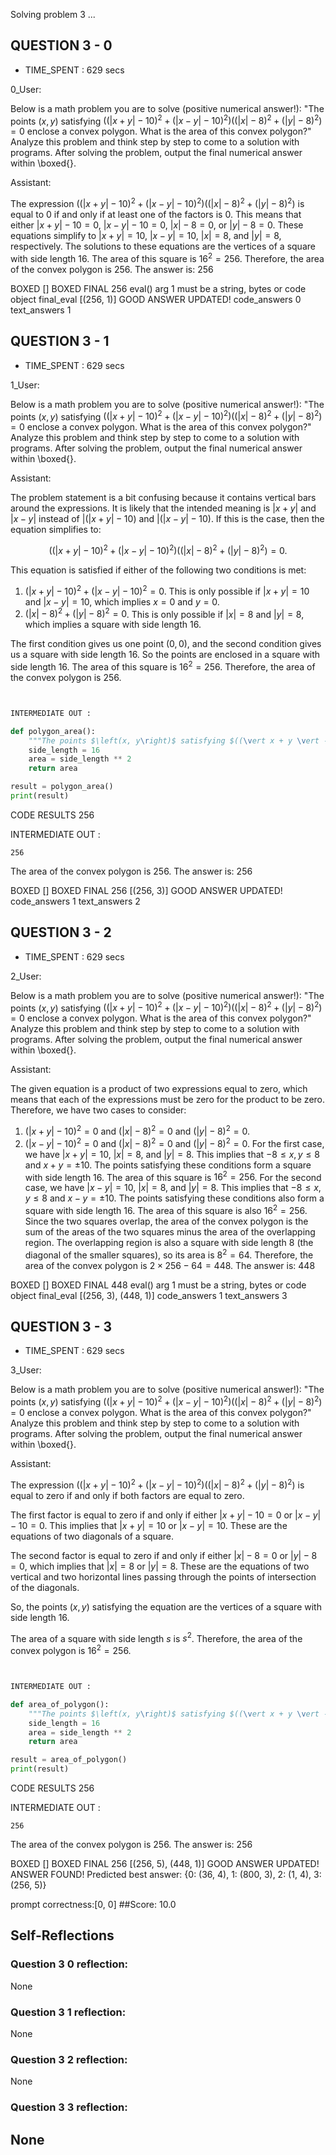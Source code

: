 Solving problem 3 ...



## QUESTION 3 - 0 
- TIME_SPENT : 629 secs

0_User:

Below is a math problem you are to solve (positive numerical answer!):
"The points $\left(x, y\right)$ satisfying $((\vert x + y \vert - 10)^2 + ( \vert x - y \vert - 10)^2)((\vert x \vert - 8)^2 + ( \vert y \vert - 8)^2) = 0$ enclose a convex polygon. What is the area of this convex polygon?"
Analyze this problem and think step by step to come to a solution with programs. After solving the problem, output the final numerical answer within \boxed{}.

Assistant:

 The expression $((\vert x + y \vert - 10)^2 + ( \vert x - y \vert - 10)^2)((\vert x \vert - 8)^2 + ( \vert y \vert - 8)^2)$ is equal to $0$ if and only if at least one of the factors is $0$. This means that either $\vert x + y \vert - 10 = 0$, $\vert x - y \vert - 10 = 0$, $\vert x \vert - 8 = 0$, or $\vert y \vert - 8 = 0$. These equations simplify to $\vert x + y \vert = 10$, $\vert x - y \vert = 10$, $\vert x \vert = 8$, and $\vert y \vert = 8$, respectively. The solutions to these equations are the vertices of a square with side length $16$. The area of this square is $16^2 = 256$. Therefore, the area of the convex polygon is $256$. The answer is: $256$

BOXED []
BOXED FINAL 256
eval() arg 1 must be a string, bytes or code object final_eval
[(256, 1)]
GOOD ANSWER UPDATED!
code_answers 0 text_answers 1



## QUESTION 3 - 1 
- TIME_SPENT : 629 secs

1_User:

Below is a math problem you are to solve (positive numerical answer!):
"The points $\left(x, y\right)$ satisfying $((\vert x + y \vert - 10)^2 + ( \vert x - y \vert - 10)^2)((\vert x \vert - 8)^2 + ( \vert y \vert - 8)^2) = 0$ enclose a convex polygon. What is the area of this convex polygon?"
Analyze this problem and think step by step to come to a solution with programs. After solving the problem, output the final numerical answer within \boxed{}.

Assistant:

 The problem statement is a bit confusing because it contains vertical bars around the expressions. It is likely that the intended meaning is $|x+y|$ and $|x-y|$ instead of $|(|x+y|-10)$ and $|(|x-y|-10)$. If this is the case, then the equation simplifies to:

$$((|x+y| - 10)^2 + (|x-y| - 10)^2)((|x| - 8)^2 + (|y| - 8)^2) = 0.$$

This equation is satisfied if either of the following two conditions is met:

1. $(|x+y| - 10)^2 + (|x-y| - 10)^2 = 0$. This is only possible if $|x+y| = 10$ and $|x-y| = 10$, which implies $x = 0$ and $y = 0$.
2. $(|x| - 8)^2 + (|y| - 8)^2 = 0$. This is only possible if $|x| = 8$ and $|y| = 8$, which implies a square with side length 16.

The first condition gives us one point $(0, 0)$, and the second condition gives us a square with side length 16. So the points are enclosed in a square with side length 16. The area of this square is $16^2 = 256$. Therefore, the area of the convex polygon is $256$.

```python


INTERMEDIATE OUT :

def polygon_area():
    """The points $\left(x, y\right)$ satisfying $((\vert x + y \vert - 10)^2 + ( \vert x - y \vert - 10)^2)((\vert x \vert - 8)^2 + ( \vert y \vert - 8)^2) = 0$ enclose a convex polygon. What is the area of this convex polygon?"""
    side_length = 16
    area = side_length ** 2
    return area

result = polygon_area()
print(result)
```

CODE RESULTS 256

INTERMEDIATE OUT :
```output
256
```
The area of the convex polygon is $256$. The answer is: $256$

BOXED []
BOXED FINAL 256
[(256, 3)]
GOOD ANSWER UPDATED!
code_answers 1 text_answers 2



## QUESTION 3 - 2 
- TIME_SPENT : 629 secs

2_User:

Below is a math problem you are to solve (positive numerical answer!):
"The points $\left(x, y\right)$ satisfying $((\vert x + y \vert - 10)^2 + ( \vert x - y \vert - 10)^2)((\vert x \vert - 8)^2 + ( \vert y \vert - 8)^2) = 0$ enclose a convex polygon. What is the area of this convex polygon?"
Analyze this problem and think step by step to come to a solution with programs. After solving the problem, output the final numerical answer within \boxed{}.

Assistant:

 The given equation is a product of two expressions equal to zero, which means that each of the expressions must be zero for the product to be zero. Therefore, we have two cases to consider:
1. $(\vert x + y \vert - 10)^2 = 0$ and $(\vert x \vert - 8)^2 = 0$ and $(\vert y \vert - 8)^2 = 0$.
2. $(\vert x - y \vert - 10)^2 = 0$ and $(\vert x \vert - 8)^2 = 0$ and $(\vert y \vert - 8)^2 = 0$.
For the first case, we have $\vert x + y \vert = 10$, $\vert x \vert = 8$, and $\vert y \vert = 8$. This implies that $-8 \leq x, y \leq 8$ and $x + y = \pm 10$. The points satisfying these conditions form a square with side length 16. The area of this square is $16^2 = 256$.
For the second case, we have $\vert x - y \vert = 10$, $\vert x \vert = 8$, and $\vert y \vert = 8$. This implies that $-8 \leq x, y \leq 8$ and $x - y = \pm 10$. The points satisfying these conditions also form a square with side length 16. The area of this square is also $16^2 = 256$.
Since the two squares overlap, the area of the convex polygon is the sum of the areas of the two squares minus the area of the overlapping region. The overlapping region is also a square with side length 8 (the diagonal of the smaller squares), so its area is $8^2 = 64$. Therefore, the area of the convex polygon is $2 \times 256 - 64 = 448$. The answer is: $448$

BOXED []
BOXED FINAL 448
eval() arg 1 must be a string, bytes or code object final_eval
[(256, 3), (448, 1)]
code_answers 1 text_answers 3



## QUESTION 3 - 3 
- TIME_SPENT : 629 secs

3_User:

Below is a math problem you are to solve (positive numerical answer!):
"The points $\left(x, y\right)$ satisfying $((\vert x + y \vert - 10)^2 + ( \vert x - y \vert - 10)^2)((\vert x \vert - 8)^2 + ( \vert y \vert - 8)^2) = 0$ enclose a convex polygon. What is the area of this convex polygon?"
Analyze this problem and think step by step to come to a solution with programs. After solving the problem, output the final numerical answer within \boxed{}.

Assistant:



The expression $((\vert x + y \vert - 10)^2 + ( \vert x - y \vert - 10)^2)((\vert x \vert - 8)^2 + ( \vert y \vert - 8)^2)$ is equal to zero if and only if both factors are equal to zero.

The first factor is equal to zero if and only if either $\vert x + y \vert - 10 = 0$ or $\vert x - y \vert - 10 = 0$. This implies that $\vert x + y \vert = 10$ or $\vert x - y \vert = 10$. These are the equations of two diagonals of a square.

The second factor is equal to zero if and only if either $\vert x \vert - 8 = 0$ or $\vert y \vert - 8 = 0$, which implies that $\vert x \vert = 8$ or $\vert y \vert = 8$. These are the equations of two vertical and two horizontal lines passing through the points of intersection of the diagonals.

So, the points $\left(x, y\right)$ satisfying the equation are the vertices of a square with side length 16.

The area of a square with side length $s$ is $s^2$. Therefore, the area of the convex polygon is $16^2 = 256$.

```python


INTERMEDIATE OUT :

def area_of_polygon():
    """The points $\left(x, y\right)$ satisfying $((\vert x + y \vert - 10)^2 + ( \vert x - y \vert - 10)^2)((\vert x \vert - 8)^2 + ( \vert y \vert - 8)^2) = 0$ enclose a convex polygon. What is the area of this convex polygon?"""
    side_length = 16
    area = side_length ** 2
    return area

result = area_of_polygon()
print(result)
```

CODE RESULTS 256

INTERMEDIATE OUT :
```output
256
```
The area of the convex polygon is $256$.
The answer is: $256$

BOXED []
BOXED FINAL 256
[(256, 5), (448, 1)]
GOOD ANSWER UPDATED!
ANSWER FOUND!
Predicted best answer: {0: (36, 4), 1: (800, 3), 2: (1, 4), 3: (256, 5)}

prompt correctness:[0, 0]
##Score: 10.0

## Self-Reflections

### Question 3 0 reflection:
None
### Question 3 1 reflection:
None
### Question 3 2 reflection:
None
### Question 3 3 reflection:
None
---
